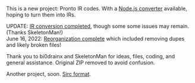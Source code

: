 This is a new project: Pronto IR codes. With a [Node.js converter](https://gist.github.com/XMB5/a877ab620d812260f2da8380aac050d3) available, hoping to turn them into IRs.

UPDATE: [IR conversion completed](https://github.com/UberGuidoZ/Flipper-IRDB/tree/main/Pronto%20Converted%20to%20Flipper%20Format), though some some issues may remain. (Thanks SkeletonMan!)<br>
June 16, 2022: [Reorganization complete](https://github.com/UberGuidoZ/Flipper-IRDB/tree/main/_Converted_/Pronto) which included removing dupes and likely broken files!

Thank you to bi0drainx and SkeletonMan for ideas, files, coding, and general assistance. Original ZIP removed to avoid confusion.

Another project, soon. [Sirc format](http://lirc.sourceforge.net/remotes/).


